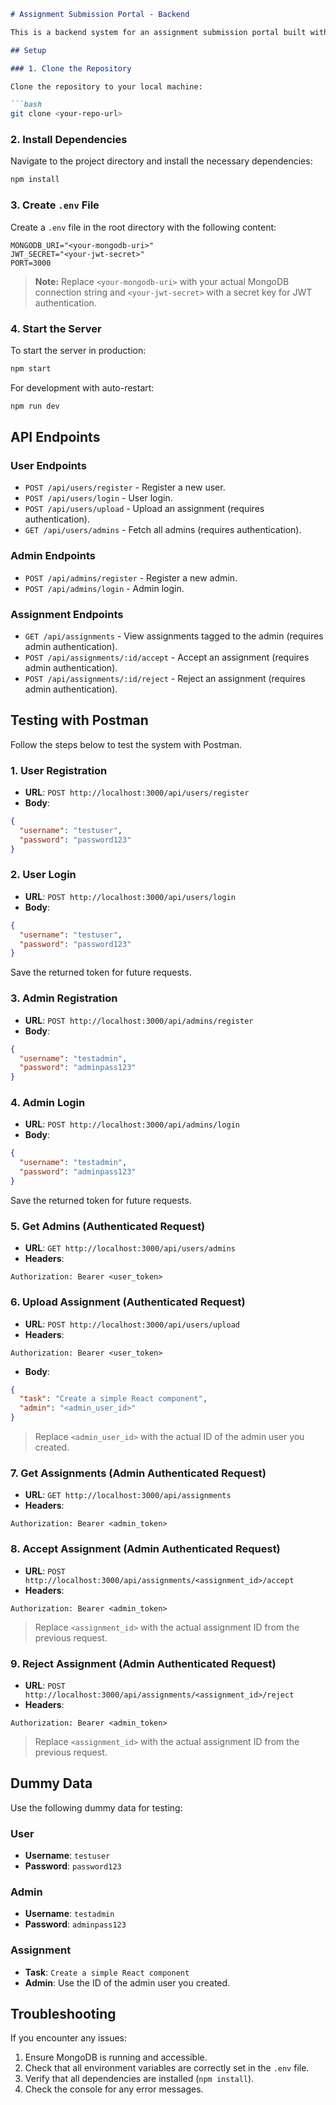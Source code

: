 ```markdown
# Assignment Submission Portal - Backend

This is a backend system for an assignment submission portal built with Node.js, Express, and MongoDB. It supports user and admin roles, allowing users to submit assignments and admins to review them.

## Setup

### 1. Clone the Repository

Clone the repository to your local machine:

```bash
git clone <your-repo-url>
```

### 2. Install Dependencies

Navigate to the project directory and install the necessary dependencies:

```bash
npm install
```

### 3. Create `.env` File

Create a `.env` file in the root directory with the following content:

```env
MONGODB_URI="<your-mongodb-uri>"
JWT_SECRET="<your-jwt-secret>"
PORT=3000
```

> **Note:** Replace `<your-mongodb-uri>` with your actual MongoDB connection string and `<your-jwt-secret>` with a secret key for JWT authentication.

### 4. Start the Server

To start the server in production:

```bash
npm start
```

For development with auto-restart:

```bash
npm run dev
```

## API Endpoints

### User Endpoints

- `POST /api/users/register` - Register a new user.
- `POST /api/users/login` - User login.
- `POST /api/users/upload` - Upload an assignment (requires authentication).
- `GET /api/users/admins` - Fetch all admins (requires authentication).

### Admin Endpoints

- `POST /api/admins/register` - Register a new admin.
- `POST /api/admins/login` - Admin login.

### Assignment Endpoints

- `GET /api/assignments` - View assignments tagged to the admin (requires admin authentication).
- `POST /api/assignments/:id/accept` - Accept an assignment (requires admin authentication).
- `POST /api/assignments/:id/reject` - Reject an assignment (requires admin authentication).

## Testing with Postman

Follow the steps below to test the system with Postman.

### 1. User Registration

- **URL**: `POST http://localhost:3000/api/users/register`
- **Body**:

```json
{
  "username": "testuser",
  "password": "password123"
}
```

### 2. User Login

- **URL**: `POST http://localhost:3000/api/users/login`
- **Body**:

```json
{
  "username": "testuser",
  "password": "password123"
}
```

Save the returned token for future requests.

### 3. Admin Registration

- **URL**: `POST http://localhost:3000/api/admins/register`
- **Body**:

```json
{
  "username": "testadmin",
  "password": "adminpass123"
}
```

### 4. Admin Login

- **URL**: `POST http://localhost:3000/api/admins/login`
- **Body**:

```json
{
  "username": "testadmin",
  "password": "adminpass123"
}
```

Save the returned token for future requests.

### 5. Get Admins (Authenticated Request)

- **URL**: `GET http://localhost:3000/api/users/admins`
- **Headers**:

```plaintext
Authorization: Bearer <user_token>
```

### 6. Upload Assignment (Authenticated Request)

- **URL**: `POST http://localhost:3000/api/users/upload`
- **Headers**:

```plaintext
Authorization: Bearer <user_token>
```

- **Body**:

```json
{
  "task": "Create a simple React component",
  "admin": "<admin_user_id>"
}
```

> Replace `<admin_user_id>` with the actual ID of the admin user you created.

### 7. Get Assignments (Admin Authenticated Request)

- **URL**: `GET http://localhost:3000/api/assignments`
- **Headers**:

```plaintext
Authorization: Bearer <admin_token>
```

### 8. Accept Assignment (Admin Authenticated Request)

- **URL**: `POST http://localhost:3000/api/assignments/<assignment_id>/accept`
- **Headers**:

```plaintext
Authorization: Bearer <admin_token>
```

> Replace `<assignment_id>` with the actual assignment ID from the previous request.

### 9. Reject Assignment (Admin Authenticated Request)

- **URL**: `POST http://localhost:3000/api/assignments/<assignment_id>/reject`
- **Headers**:

```plaintext
Authorization: Bearer <admin_token>
```

> Replace `<assignment_id>` with the actual assignment ID from the previous request.

## Dummy Data

Use the following dummy data for testing:

### User

- **Username**: `testuser`
- **Password**: `password123`

### Admin

- **Username**: `testadmin`
- **Password**: `adminpass123`

### Assignment

- **Task**: `Create a simple React component`
- **Admin**: Use the ID of the admin user you created.

## Troubleshooting

If you encounter any issues:

1. Ensure MongoDB is running and accessible.
2. Check that all environment variables are correctly set in the `.env` file.
3. Verify that all dependencies are installed (`npm install`).
4. Check the console for any error messages.



```

